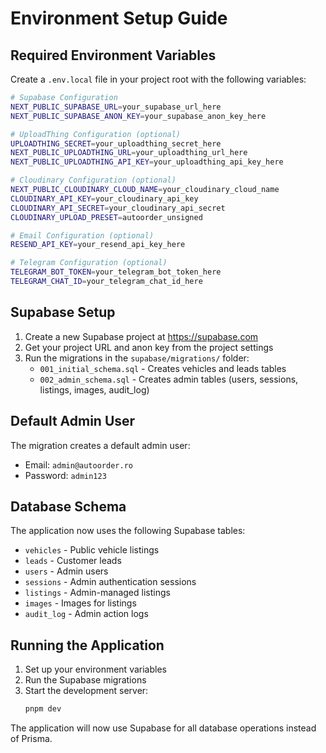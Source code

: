 # Environment Setup Guide

## Required Environment Variables

Create a `.env.local` file in your project root with the following variables:

```bash
# Supabase Configuration
NEXT_PUBLIC_SUPABASE_URL=your_supabase_url_here
NEXT_PUBLIC_SUPABASE_ANON_KEY=your_supabase_anon_key_here

# UploadThing Configuration (optional)
UPLOADTHING_SECRET=your_uploadthing_secret_here
NEXT_PUBLIC_UPLOADTHING_URL=your_uploadthing_url_here
NEXT_PUBLIC_UPLOADTHING_API_KEY=your_uploadthing_api_key_here

# Cloudinary Configuration (optional)
NEXT_PUBLIC_CLOUDINARY_CLOUD_NAME=your_cloudinary_cloud_name
CLOUDINARY_API_KEY=your_cloudinary_api_key
CLOUDINARY_API_SECRET=your_cloudinary_api_secret
CLOUDINARY_UPLOAD_PRESET=autoorder_unsigned

# Email Configuration (optional)
RESEND_API_KEY=your_resend_api_key_here

# Telegram Configuration (optional)
TELEGRAM_BOT_TOKEN=your_telegram_bot_token_here
TELEGRAM_CHAT_ID=your_telegram_chat_id_here
```

## Supabase Setup

1. Create a new Supabase project at https://supabase.com
2. Get your project URL and anon key from the project settings
3. Run the migrations in the `supabase/migrations/` folder:
   - `001_initial_schema.sql` - Creates vehicles and leads tables
   - `002_admin_schema.sql` - Creates admin tables (users, sessions, listings, images, audit_log)

## Default Admin User

The migration creates a default admin user:
- Email: `admin@autoorder.ro`
- Password: `admin123`

## Database Schema

The application now uses the following Supabase tables:
- `vehicles` - Public vehicle listings
- `leads` - Customer leads
- `users` - Admin users
- `sessions` - Admin authentication sessions
- `listings` - Admin-managed listings
- `images` - Images for listings
- `audit_log` - Admin action logs

## Running the Application

1. Set up your environment variables
2. Run the Supabase migrations
3. Start the development server:
   ```bash
   pnpm dev
   ```

The application will now use Supabase for all database operations instead of Prisma.
